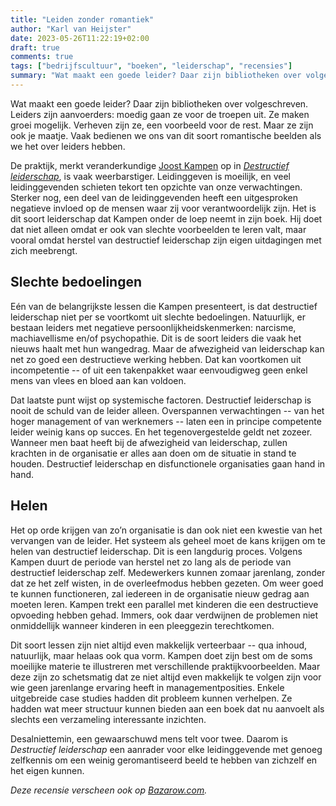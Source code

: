 ```yaml
---
title: "Leiden zonder romantiek"
author: "Karl van Heijster"
date: 2023-05-26T11:22:19+02:00
draft: true
comments: true
tags: ["bedrijfscultuur", "boeken", "leiderschap", "recensies"]
summary: "Wat maakt een goede leider? Daar zijn bibliotheken over volgeschreven. Leiders zijn aanvoerders: moedig gaan ze voor de troepen uit. Ze maken groei mogelijk. Verheven zijn ze, een voorbeeld voor de rest. Maar ze zijn ook je maatje. Vaak bedienen we ons van dit soort romantische beelden als we het over leiders hebben. De praktijk, merkt veranderkundige Joost Kampen op in *Destructief leiderschap*, is vaak weerbarstiger."
---
```


Wat maakt een goede leider? Daar zijn bibliotheken over volgeschreven. Leiders zijn aanvoerders: moedig gaan ze voor de troepen uit. Ze maken groei mogelijk. Verheven zijn ze, een voorbeeld voor de rest. Maar ze zijn ook je maatje. Vaak bedienen we ons van dit soort romantische beelden als we het over leiders hebben. 


De praktijk, merkt veranderkundige [Joost Kampen](https://joostkampen.nl/) op in [*Destructief leiderschap*](https://www.boom.nl/management/100-10760_Destructief-leiderschap "'Destructief leiderschap', Boom"), is vaak weerbarstiger. Leidinggeven is moeilijk, en veel leidinggevenden schieten tekort ten opzichte van onze verwachtingen. Sterker nog, een deel van de leidinggevenden heeft een uitgesproken negatieve invloed op de mensen waar zij voor verantwoordelijk zijn. Het is dit soort leiderschap dat Kampen onder de loep neemt in zijn boek. Hij doet dat niet alleen omdat er ook van slechte voorbeelden te leren valt, maar vooral omdat herstel van destructief leiderschap zijn eigen uitdagingen met zich meebrengt.


## Slechte bedoelingen


Eén van de belangrijkste lessen die Kampen presenteert, is dat destructief leiderschap niet per se voortkomt uit slechte bedoelingen. Natuurlijk, er bestaan leiders met negatieve persoonlijkheidskenmerken: narcisme, machiavellisme en/of psychopathie. Dit is de soort leiders die vaak het nieuws haalt met hun wangedrag. Maar de afwezigheid van leiderschap kan net zo goed een destructieve werking hebben. Dat kan voortkomen uit incompetentie -- of uit een takenpakket waar eenvoudigweg geen enkel mens van vlees en bloed aan kan voldoen. 


Dat laatste punt wijst op systemische factoren. Destructief leiderschap is nooit de schuld van de leider alleen. Overspannen verwachtingen -- van het hoger management of van werknemers -- laten een in principe competente leider weinig kans op succes. En het tegenovergestelde geldt net zozeer. Wanneer men baat heeft bij de afwezigheid van leiderschap, zullen krachten in de organisatie er alles aan doen om de situatie in stand te houden. Destructief leiderschap en disfunctionele organisaties gaan hand in hand.


## Helen


Het op orde krijgen van zo’n organisatie is dan ook niet een kwestie van het vervangen van de leider. Het systeem als geheel moet de kans krijgen om te helen van destructief leiderschap. Dit is een langdurig proces. Volgens Kampen duurt de periode van herstel net zo lang als de periode van destructief leiderschap zelf. Medewerkers kunnen zomaar jarenlang, zonder dat ze het zelf wisten, in de overleefmodus hebben gezeten. Om weer goed te kunnen functioneren, zal iedereen in de organisatie nieuw gedrag aan moeten leren. Kampen trekt een parallel met kinderen die een destructieve opvoeding hebben gehad. Immers, ook daar verdwijnen de problemen niet onmiddellijk wanneer kinderen in een pleeggezin terechtkomen.


Dit soort lessen zijn niet altijd even makkelijk verteerbaar -- qua inhoud, natuurlijk, maar helaas ook qua vorm. Kampen doet zijn best om de soms moeilijke materie te illustreren met verschillende praktijkvoorbeelden. Maar deze zijn zo schetsmatig dat ze niet altijd even makkelijk te volgen zijn voor wie geen jarenlange ervaring heeft in managementposities. Enkele uitgebreide case studies hadden dit probleem kunnen verhelpen. Ze hadden wat meer structuur kunnen bieden aan een boek dat nu aanvoelt als slechts een verzameling interessante inzichten.


Desalniettemin, een gewaarschuwd mens telt voor twee. Daarom is *Destructief leiderschap* een aanrader voor elke leidinggevende met genoeg zelfkennis om een weinig geromantiseerd beeld te hebben van zichzelf en het eigen kunnen.


*Deze recensie verscheen ook op [Bazarow.com](https://bazarow.com/).*
